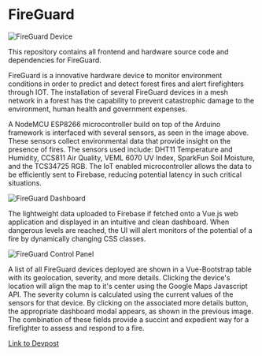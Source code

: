 # FireGuard

![FireGuard Device](https://challengepost-s3-challengepost.netdna-ssl.com/photos/production/software_photos/000/925/141/datas/original.jpg)

This repository contains all frontend and hardware source code and dependencies for FireGuard.

FireGuard is a innovative hardware device to monitor environment conditions in order to predict and detect forest fires and alert firefighters through IOT. The installation of several FireGuard devices in a mesh network in a forest has the capability to prevent catastrophic damage to the environment, human health and government expenses. 

A NodeMCU ESP8266 microcontroller build on top of the Arduino framework is interfaced with several sensors, as seen in the image above. These sensors collect environmental data that provide insight on the presence of fires. The sensors used include: DHT11 Temperature and Humidity, CCS811 Air Quality, VEML 6070 UV Index, SparkFun Soil Moisture, and the TCS34725 RGB. The IoT enabled microcontroller allows the data to be efficiently sent to Firebase, reducing potential latency in such critical situations. 

![FireGuard Dashboard](https://challengepost-s3-challengepost.netdna-ssl.com/photos/production/software_photos/000/925/741/datas/original.PNG)

The lightweight data uploaded to Firebase if fetched onto a Vue.js web application and displayed in an intuitive and clean dashboard. When dangerous levels are reached, the UI will alert monitors of the potential of a fire by dynamically changing CSS classes.

![FireGuard Control Panel](https://challengepost-s3-challengepost.netdna-ssl.com/photos/production/software_photos/000/925/735/datas/original.PNG)

A list of all FireGuard devices deployed are shown in a Vue-Bootstrap table with its geolocation, severity, and more details. Clicking the device's location will align the map to it's center using the Google Maps Javascript API. The severity column is calculated using the current values of the sensors for that device. By clicking on the associated more details button, the appropriate dashboard modal appears, as shown in the previous image. The combination of these fields provide a succint and expedient way for a firefighter to assess and respond to a fire. 

[Link to Devpost](https://devpost.com/software/fireguard-07cbjk)


